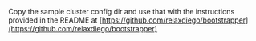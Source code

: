 Copy the sample cluster config dir and use that with the instructions
provided in the README at [https://github.com/relaxdiego/bootstrapper](https://github.com/relaxdiego/bootstrapper)
